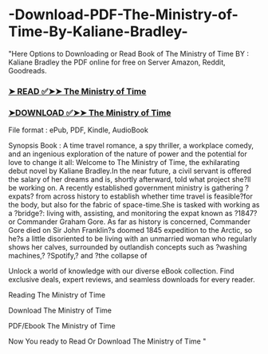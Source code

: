 # -Download-PDF-The-Ministry-of-Time-By-Kaliane-Bradley-

"Here Options to Downloading or Read Book of The Ministry of Time BY : Kaliane Bradley the PDF online for free on Server Amazon, Reddit, Goodreads.

### [➤ READ ✅➤➤ The Ministry of Time](https://en.ebooksteach.xyz/?book=199798179-the-ministry-of-time)
### [➤DOWNLOAD ✅➤➤ The Ministry of Time](https://en.ebooksteach.xyz/?book=199798179-the-ministry-of-time)

File format : ePub, PDF, Kindle, AudioBook

Synopsis Book : A time travel romance, a spy thriller, a workplace comedy, and an ingenious exploration of the nature of power and the potential for love to change it all: Welcome to The Ministry of Time, the exhilarating debut novel by Kaliane Bradley.In the near future, a civil servant is offered the salary of her dreams and is, shortly afterward, told what project she?ll be working on. A recently established government ministry is gathering ?expats? from across history to establish whether time travel is feasible?for the body, but also for the fabric of space-time.She is tasked with working as a ?bridge?: living with, assisting, and monitoring the expat known as ?1847? or Commander Graham Gore. As far as history is concerned, Commander Gore died on Sir John Franklin?s doomed 1845 expedition to the Arctic, so he?s a little disoriented to be living with an unmarried woman who regularly shows her calves, surrounded by outlandish concepts such as ?washing machines,? ?Spotify,? and ?the collapse of 

Unlock a world of knowledge with our diverse eBook collection. Find exclusive deals, expert reviews, and seamless downloads for every reader.

Reading The Ministry of Time

Download The Ministry of Time

PDF/Ebook The Ministry of Time

Now You ready to Read Or Download The Ministry of Time
"
